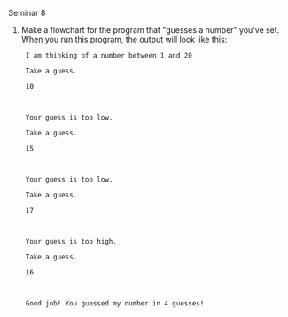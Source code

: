 Seminar 8

1. Make a flowchart for the program that &quot;guesses a number&quot; you&#39;ve set. When you run this program, the output will look like this:


        I am thinking of a number between 1 and 20

        Take a guess.

        10
        
        

        Your guess is too low.

        Take a guess.

        15
        
        

        Your guess is too low.

        Take a guess.

        17
        
        

        Your guess is too high.

        Take a guess.

        16
        
        

        Good job! You guessed my number in 4 guesses!
